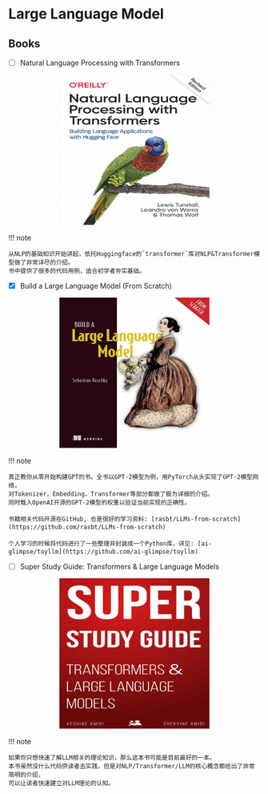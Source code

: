# Large Language Model



## Books


- [ ] Natural Language Processing with Transformers

<p align="center">
    <img src="./images/nlp_with_transformer.png" width = "300" height = "300"/>
</p>

!!! note

    从NLP的基础知识开始讲起，依托Huggingface的`transformer`库对NLP&Transformer模型做了非常详尽的介绍。
    书中提供了很多的代码用例，适合初学者夯实基础。


- [x] Build a Large Language Model (From Scratch)

<p align="center">
    <img src="./images/llm_from_scratch.png" width = "300" height = "300"/>
</p>

!!! note

    真正教你从零开始构建GPT的书。全书以GPT-2模型为例，用PyTorch从头实现了GPT-2模型网络，
    对Tokenizer，Embedding，Transformer等部分都做了极为详细的介绍。
    同时载入OpenAI开源的GPT-2模型的权重以验证当前实现的正确性。

    书籍相关代码开源在GitHub, 也是很好的学习资料: [rasbt/LLMs-from-scratch](https://github.com/rasbt/LLMs-from-scratch)

    个人学习的时候将代码进行了一些整理并封装成一个Python库，详见: [ai-glimpse/toyllm](https://github.com/ai-glimpse/toyllm)


- [ ] Super Study Guide: Transformers & Large Language Models

<p align="center">
    <img src="./images/super_llm.png" width = "300" height = "300"/>
</p>

!!! note

    如果你只想快速了解LLM相关的理论知识，那么这本书可能是目前最好的一本。
    本书虽然没什么代码供读者去实践，但是对NLP/Transformer/LLM的核心概念都给出了非常简明的介绍，
    可以让读者快速建立对LLM理论的认知。
